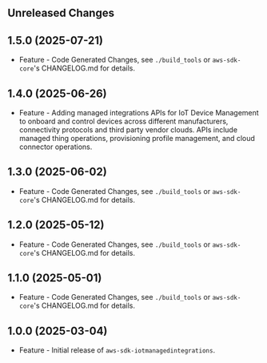 Unreleased Changes
------------------

1.5.0 (2025-07-21)
------------------

* Feature - Code Generated Changes, see `./build_tools` or `aws-sdk-core`'s CHANGELOG.md for details.

1.4.0 (2025-06-26)
------------------

* Feature - Adding managed integrations APIs for IoT Device Management to onboard and control devices across different manufacturers, connectivity protocols and third party vendor clouds. APIs include managed thing operations, provisioning profile management, and cloud connector operations.

1.3.0 (2025-06-02)
------------------

* Feature - Code Generated Changes, see `./build_tools` or `aws-sdk-core`'s CHANGELOG.md for details.

1.2.0 (2025-05-12)
------------------

* Feature - Code Generated Changes, see `./build_tools` or `aws-sdk-core`'s CHANGELOG.md for details.

1.1.0 (2025-05-01)
------------------

* Feature - Code Generated Changes, see `./build_tools` or `aws-sdk-core`'s CHANGELOG.md for details.

1.0.0 (2025-03-04)
------------------

* Feature - Initial release of `aws-sdk-iotmanagedintegrations`.

